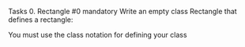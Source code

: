 Tasks
0. Rectangle #0
mandatory
Write an empty class Rectangle that defines a rectangle:

You must use the class notation for defining your class